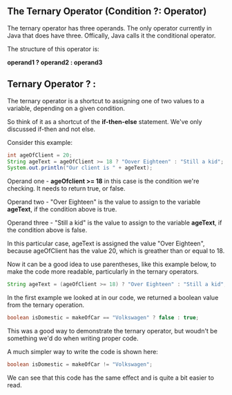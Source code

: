 ## The Ternary Operator (Condition ?: Operator)

The ternary operator has three operands. The only operator currently in Java that does have three. Offically, Java calls it the conditional operator.

The structure of this operator is:

<b>operand1 ? operand2 : operand3</b>

## Ternary Operator ? :

The ternary operator is a shortcut to assigning one of two values to a variable, depending on a given condition.

So think of it as a shortcut of the <b>if-then-else</b> statement. We've only discussed if-then and not else.

Consider this example:
```java
int ageOfClient = 20;
String ageText = ageOfClient >= 18 ? "Oover Eighteen" : "Still a kid";
System.out.println("Our client is " + ageText);
```

Operand one - <b>ageOfclient >= 18</b> in this case is the condition we're checking. It needs to return true, or false.

Operand two - "Over Eighteen" is the value to assign to the variable <b>ageText</b>, if the condition above is true.

Operand three - "Still a kid" is the value to assign to the variable <b>ageText</b>, if the condition above is false.

In this particular case, ageText is assigned the value "Over Eighteen", because ageOfClient has the value 20, which is greather than or equal to 18.

Now it can be a good idea to use parentheses, like this example below, to make the code more readable, particularly in the ternary operators.

```java
String ageText = (ageOfClient >= 18) ? "Over Eighteen" : "Still a kid";
```

In the first example we looked at in our code, we returned a boolean value from the ternary operation.

```java
boolean isDomestic = makeOfCar == "Volkswagen" ? false : true;
```

This was a good way to demonstrate the ternary operator, but woudn't be something we'd do when writing proper code.

A much simpler way to write the code is shown here:

```java
boolean isDomestic = makeOfCar != "Volkswagen";
```

We can see that this code has the same effect and is quite a bit easier to read.




